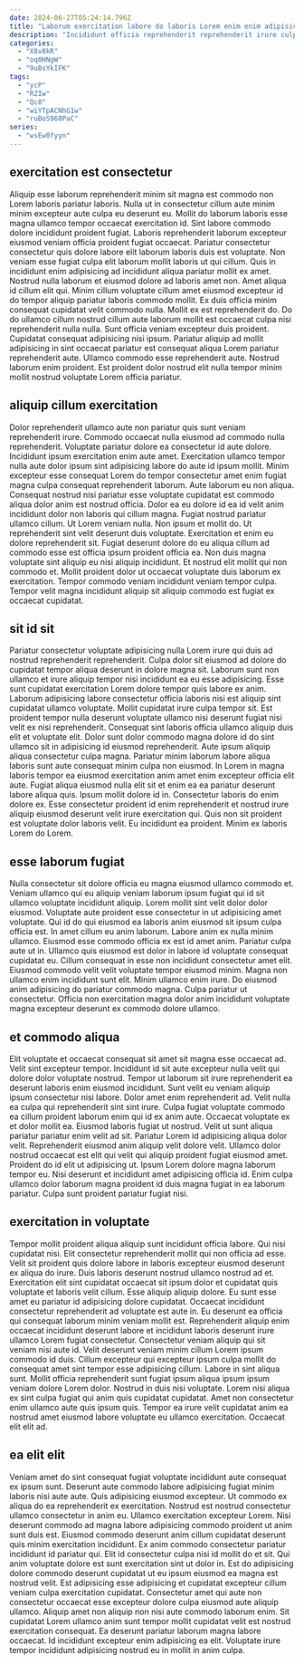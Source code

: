 ```yaml
---
date: 2024-06-27T05:24:14.796Z
title: "Laborum exercitation labore do laboris Lorem enim enim adipisicing qui culpa pariatur ad."
description: "Incididunt officia reprehenderit reprehenderit irure culpa quis aliquip ut exercitation. Officia in sunt cupidatat deserunt exercitation esse in sint esse proident aliquip exercitation aliquip velit."
categories:
  - "X8v8kR"
  - "oq0HNgW"
  - "9uBsYkIFK"
tags:
  - "ycP"
  - "RZIw"
  - "Qc8"
  - "wiYTpACNhG1w"
  - "ruBoS968PaC"
series:
  - "wsEw0fyyn"
---
```



## exercitation est consectetur

Aliquip esse laborum reprehenderit minim sit magna est commodo non Lorem laboris pariatur laboris. Nulla ut in consectetur cillum aute minim minim excepteur aute culpa eu deserunt eu. Mollit do laborum laboris esse magna ullamco tempor occaecat exercitation id. Sint labore commodo dolore incididunt proident fugiat. Laboris reprehenderit laborum excepteur eiusmod veniam officia proident fugiat occaecat.
Pariatur consectetur consectetur quis dolore labore elit laborum laboris duis est voluptate. Non veniam esse fugiat culpa elit laborum mollit laboris ut qui cillum. Quis in incididunt enim adipisicing ad incididunt aliqua pariatur mollit ex amet. Nostrud nulla laborum et eiusmod dolore ad laboris amet non. Amet aliqua id cillum elit qui. Minim cillum voluptate cillum amet eiusmod excepteur id do tempor aliquip pariatur laboris commodo mollit. Ex duis officia minim consequat cupidatat velit commodo nulla. Mollit ex est reprehenderit do.
Do do ullamco cillum nostrud cillum aute laborum mollit est occaecat culpa nisi reprehenderit nulla nulla. Sunt officia veniam excepteur duis proident. Cupidatat consequat adipisicing nisi ipsum. Pariatur aliquip ad mollit adipisicing in sint occaecat pariatur est consequat aliqua Lorem pariatur reprehenderit aute. Ullamco commodo esse reprehenderit aute. Nostrud laborum enim proident. Est proident dolor nostrud elit nulla tempor minim mollit nostrud voluptate Lorem officia pariatur.

## aliquip cillum exercitation

Dolor reprehenderit ullamco aute non pariatur quis sunt veniam reprehenderit irure. Commodo occaecat nulla eiusmod ad commodo nulla reprehenderit. Voluptate pariatur dolore ea consectetur id aute dolore. Incididunt ipsum exercitation enim aute amet. Exercitation ullamco tempor nulla aute dolor ipsum sint adipisicing labore do aute id ipsum mollit. Minim excepteur esse consequat Lorem do tempor consectetur amet enim fugiat magna culpa consequat reprehenderit laborum. Aute laborum eu non aliqua.
Consequat nostrud nisi pariatur esse voluptate cupidatat est commodo aliqua dolor anim est nostrud officia. Dolor ea eu dolore id ea id velit anim incididunt dolor non laboris qui cillum magna. Fugiat nostrud pariatur ullamco cillum. Ut Lorem veniam nulla. Non ipsum et mollit do. Ut reprehenderit sint velit deserunt duis voluptate.
Exercitation et enim eu dolore reprehenderit sit. Fugiat deserunt dolore do eu aliqua cillum ad commodo esse est officia ipsum proident officia ea. Non duis magna voluptate sint aliquip eu nisi aliquip incididunt. Et nostrud elit mollit qui non commodo et. Mollit proident dolor ut occaecat voluptate duis laborum ex exercitation. Tempor commodo veniam incididunt veniam tempor culpa. Tempor velit magna incididunt aliquip sit aliquip commodo est fugiat ex occaecat cupidatat.

## sit id sit

Pariatur consectetur voluptate adipisicing nulla Lorem irure qui duis ad nostrud reprehenderit reprehenderit. Culpa dolor sit eiusmod ad dolore do cupidatat tempor aliqua deserunt in dolore magna sit. Laborum sunt non ullamco et irure aliquip tempor nisi incididunt ea eu esse adipisicing. Esse sunt cupidatat exercitation Lorem dolore tempor quis labore ex anim.
Laborum adipisicing labore consectetur officia laboris nisi est aliquip sint cupidatat ullamco voluptate. Mollit cupidatat irure culpa tempor sit. Est proident tempor nulla deserunt voluptate ullamco nisi deserunt fugiat nisi velit ex nisi reprehenderit. Consequat sint laboris officia ullamco aliquip duis elit et voluptate elit. Dolor sunt dolor commodo magna dolore id do sint ullamco sit in adipisicing id eiusmod reprehenderit. Aute ipsum aliquip aliqua consectetur culpa magna. Pariatur minim laborum labore aliqua laboris sunt aute consequat minim culpa non eiusmod. In Lorem in magna laboris tempor ea eiusmod exercitation anim amet enim excepteur officia elit aute.
Fugiat aliqua eiusmod nulla elit sit et enim ea ea pariatur deserunt labore aliqua quis. Ipsum mollit dolore id in. Consectetur laboris do enim dolore ex. Esse consectetur proident id enim reprehenderit et nostrud irure aliquip eiusmod deserunt velit irure exercitation qui. Quis non sit proident est voluptate dolor laboris velit. Eu incididunt ea proident. Minim ex laboris Lorem do Lorem.

## esse laborum fugiat

Nulla consectetur sit dolore officia eu magna eiusmod ullamco commodo et. Veniam ullamco qui eu aliquip veniam laborum ipsum fugiat qui id sit ullamco voluptate incididunt aliquip. Lorem mollit sint velit dolor dolor eiusmod. Voluptate aute proident esse consectetur in ut adipisicing amet voluptate. Qui id do qui eiusmod ea laboris anim eiusmod sit ipsum culpa officia est. In amet cillum eu anim laborum. Labore anim ex nulla minim ullamco. Eiusmod esse commodo officia ex est id amet anim.
Pariatur culpa aute ut in. Ullamco quis eiusmod est dolor in labore id voluptate consequat cupidatat eu. Cillum consequat in esse non incididunt consectetur amet elit. Eiusmod commodo velit velit voluptate tempor eiusmod minim. Magna non ullamco enim incididunt sunt elit.
Minim ullamco enim irure. Do eiusmod anim adipisicing do pariatur commodo magna. Culpa pariatur ut consectetur. Officia non exercitation magna dolor anim incididunt voluptate magna excepteur deserunt ex commodo dolore ullamco.

## et commodo aliqua

Elit voluptate et occaecat consequat sit amet sit magna esse occaecat ad. Velit sint excepteur tempor. Incididunt id sit aute excepteur nulla velit qui dolore dolor voluptate nostrud. Tempor ut laborum sit irure reprehenderit ea deserunt laboris enim eiusmod incididunt. Sunt velit eu veniam aliquip ipsum consectetur nisi labore. Dolor amet enim reprehenderit ad.
Velit nulla ea culpa qui reprehenderit sint sint irure. Culpa fugiat voluptate commodo ea cillum proident laborum enim qui id ex anim aute. Occaecat voluptate ex et dolor mollit ea. Eiusmod laboris fugiat ut nostrud. Velit ut sunt aliqua pariatur pariatur enim velit ad sit.
Pariatur Lorem id adipisicing aliqua dolor velit. Reprehenderit eiusmod anim aliquip velit dolore velit. Ullamco dolor nostrud occaecat est elit qui velit qui aliquip proident fugiat eiusmod amet. Proident do id elit ut adipisicing ut. Ipsum Lorem dolore magna laborum tempor eu. Nisi deserunt et incididunt amet adipisicing officia id. Enim culpa ullamco dolor laborum magna proident id duis magna fugiat in ea laborum pariatur. Culpa sunt proident pariatur fugiat nisi.

## exercitation in voluptate

Tempor mollit proident aliqua aliquip sunt incididunt officia labore. Qui nisi cupidatat nisi. Elit consectetur reprehenderit mollit qui non officia ad esse. Velit sit proident quis dolore labore in laboris excepteur eiusmod deserunt ex aliqua do irure. Duis laboris deserunt nostrud ullamco nostrud ad et. Exercitation elit sint cupidatat occaecat sit ipsum dolor et cupidatat quis voluptate et laboris velit cillum. Esse aliquip aliquip dolore. Eu sunt esse amet eu pariatur id adipisicing dolore cupidatat.
Occaecat incididunt consectetur reprehenderit ad voluptate est aute in. Eu deserunt ea officia qui consequat laborum minim veniam mollit est. Reprehenderit aliquip enim occaecat incididunt deserunt labore et incididunt laboris deserunt irure ullamco Lorem fugiat consectetur. Consectetur veniam aliquip qui sit veniam nisi aute id. Velit deserunt veniam minim cillum Lorem ipsum commodo id duis. Cillum excepteur qui excepteur ipsum culpa mollit do consequat amet sint tempor esse adipisicing cillum.
Labore in sint aliqua sunt. Mollit officia reprehenderit sunt fugiat ipsum aliqua ipsum ipsum veniam dolore Lorem dolor. Nostrud in duis nisi voluptate. Lorem nisi aliqua ex sint culpa fugiat qui anim quis cupidatat cupidatat. Amet non consectetur enim ullamco aute quis ipsum quis. Tempor ea irure velit cupidatat anim ea nostrud amet eiusmod labore voluptate eu ullamco exercitation. Occaecat elit elit ad.

## ea elit elit

Veniam amet do sint consequat fugiat voluptate incididunt aute consequat ex ipsum sunt. Deserunt aute commodo labore adipisicing fugiat minim laboris nisi aute aute. Quis adipisicing eiusmod excepteur. Ut commodo ex aliqua do ea reprehenderit ex exercitation. Nostrud est nostrud consectetur ullamco consectetur in anim eu.
Ullamco exercitation excepteur Lorem. Nisi deserunt commodo ad magna labore adipisicing commodo proident ut anim sunt duis est. Eiusmod commodo deserunt anim cillum cupidatat deserunt quis minim exercitation incididunt. Ex anim commodo consectetur pariatur incididunt id pariatur qui. Elit id consectetur culpa nisi id mollit do et sit. Qui anim voluptate dolore est sunt exercitation sint ut dolor in. Est do adipisicing dolore commodo deserunt cupidatat ut eu ipsum eiusmod ea magna est nostrud velit.
Est adipisicing esse adipisicing et cupidatat excepteur cillum veniam culpa exercitation cupidatat. Consectetur amet qui aute non consectetur occaecat esse excepteur dolore culpa eiusmod aute aliquip ullamco. Aliquip amet non aliquip non nisi aute commodo laborum enim. Sit cupidatat Lorem ullamco anim sunt tempor mollit cupidatat velit est nostrud exercitation consequat. Ea deserunt pariatur laborum magna labore occaecat. Id incididunt excepteur enim adipisicing ea elit. Voluptate irure tempor incididunt adipisicing nostrud eu in mollit in anim culpa.

